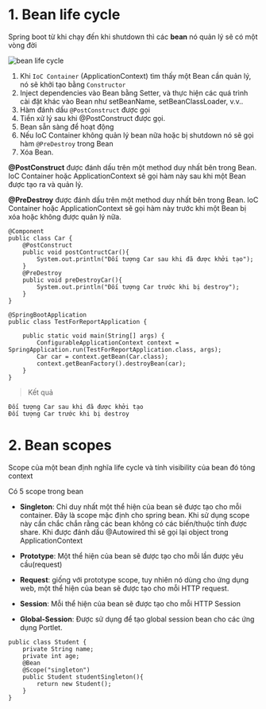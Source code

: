 # 1. Bean life cycle
Spring boot từ khi chạy đến khi shutdown thì các **bean** nó quản lý sẽ có một vòng đời

![bean life cycle](https://loda.me/assets/static/2.2b6d00f.f8f825a.jpg)

1. Khi ``IoC Container`` (ApplicationContext) tìm thấy một Bean cần quản lý, nó sẽ khởi tạo bằng ``Constructor``
2. Inject dependencies vào Bean bằng Setter, và thực hiện các quá trình cài đặt khác vào Bean như setBeanName, setBeanClassLoader, v.v..
3. Hàm đánh dấu ``@PostConstruct`` được gọi
4. Tiền xử lý sau khi @PostConstruct được gọi.
5. Bean sẵn sàng để hoạt động
6. Nếu IoC Container không quản lý bean nữa hoặc bị shutdown nó sẽ gọi hàm ``@PreDestroy`` trong Bean
7. Xóa Bean.

**@PostConstruct** được đánh dấu trên một method duy nhất bên trong Bean. IoC Container hoặc ApplicationContext sẽ gọi hàm này sau khi một Bean được tạo ra và quản lý.

**@PreDestroy** được đánh dấu trên một method duy nhất bên trong Bean. IoC Container hoặc ApplicationContext sẽ gọi hàm này trước khi một Bean bị xóa hoặc không được quản lý nữa.

```
@Component
public class Car {
    @PostConstruct
    public void postContructCar(){
        System.out.println("Đối tượng Car sau khi đã được khởi tạo");
    }
    @PreDestroy
    public void preDestroyCar(){
        System.out.println("Đối tượng Car trước khi bị destroy");
    }
}
```

```
@SpringBootApplication
public class TestForReportApplication {

    public static void main(String[] args) {
        ConfigurableApplicationContext context = SpringApplication.run(TestForReportApplication.class, args);
        Car car = context.getBean(Car.class);
        context.getBeanFactory().destroyBean(car);
    }
}
```
>Kết quả
```
Đối tượng Car sau khi đã được khởi tạo
Đối tượng Car trước khi bị destroy
```
# 2. Bean scopes
Scope của một bean định nghĩa life cycle và tính visibility của bean đó tỏng context

Có 5 scope trong bean
* **Singleton**: Chỉ duy nhất một thể hiện của bean sẽ được tạo cho mỗi container. Đây là scope mặc định cho spring bean. Khi sử dụng scope này cần chắc chắn rằng các bean không có các biến/thuộc tính được share. Khi được đánh dấu @Autowired thì sẽ gọi lại object trong ApplicationContext  

* **Prototype**: Một thể hiện của bean sẽ được tạo cho mỗi lần được yêu cầu(request) 

* **Request**: giống với prototype scope, tuy nhiên nó dùng cho ứng dụng web, một thể hiện của bean sẽ được tạo cho mỗi HTTP request. 

* **Session**: Mỗi thể hiện của bean sẽ được tạo cho mỗi HTTP Session 

* **Global-Session**: Được sử dụng để tạo global session bean cho các ứng dụng Portlet. 
  
```
public class Student {
    private String name;
    private int age;
    @Bean
    @Scope("singleton")
    public Student studentSingleton(){
        return new Student();
    }
}
```
